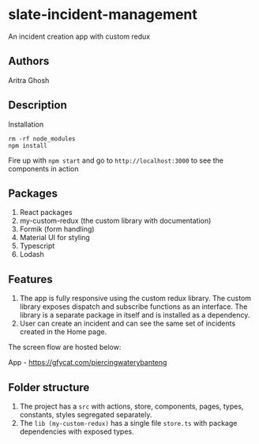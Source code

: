 # slate-incident-management
An incident creation app with custom redux

## Authors
Aritra Ghosh

## Description

Installation

```
rm -rf node_modules
npm install
```

Fire up with `npm start` and go to `http://localhost:3000` to see the components in action

## Packages

1. React packages
2. my-custom-redux (the custom library with documentation)
3. Formik (form handling)
4. Material UI for styling
5. Typescript
6. Lodash

## Features

1. The app is fully responsive using the custom redux library. The custom library exposes dispatch and subscribe functions as an interface. The library is a separate package in itself and is installed as a dependency.
2. User can create an incident and can see the same set of incidents created in the Home page.


The screen flow are hosted below:

App - https://gfycat.com/piercingwaterybanteng

## Folder structure
1. The project has a `src` with actions, store, components, pages, types, constants, styles segregated separately.
2. The `lib (my-custom-redux)` has a single file `store.ts` with package dependencies with exposed types.

